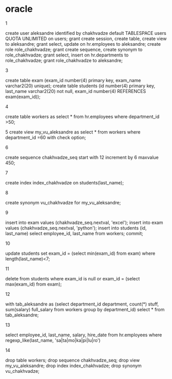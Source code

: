 # oracle

1

create user aleksandre identified by chakhvadze
default TABLESPACE users QUOTA UNLIMITED on users;
grant create session, create table, create view to aleksandre;
grant select, update on hr.employees to aleksandre;
create role role_chakhvadze;
grant create sequence, create synonym to role_chakhvadze;
grant select, insert on hr.departments to role_chakhvadze;
grant role_chakhvadze to aleksandre;

3

create table exam (exam_id number(4) primary key, exam_name varchar2(20) unique);
create table students (id number(4) primary key, last_name varchar2(20) not null,
exam_id number(4) REFERENCES exam(exam_id));

4

create table workers as
select * from hr.employees where department_id &gt;50;

5
create view my_vu_aleksandre as
select * from workers where department_id =60
with check option;

6

create sequence chakhvadze_seq start with 12 increment by 6 maxvalue 450;

7

create index index_chakhvadze on students(last_name);

8

create synonym vu_chakhvadze for my_vu_aleksandre;

9

insert into exam values (chakhvadze_seq.nextval, &#39;excel&#39;);
insert into exam values (chakhvadze_seq.nextval, &#39;python&#39;);
insert into students (id, last_name)
select employee_id, last_name from workers;
commit;

10

update students set exam_id = (select min(exam_id) from exam) where length(last_name)&lt;7;

11

delete from students where exam_id is null or exam_id = (select max(exam_id) from exam);

12

with tab_aleksandre as
(select department_id department, count(*) stuff, sum(salary) full_salary
from workers
group by department_id)
select * from tab_aleksandre;

13

select employee_id, last_name, salary, hire_date
from hr.employees
where regexp_like(last_name, &#39;sa|ta|mo|ka|pi|lu|ro&#39;)

14

drop table workers;
drop sequence chakhvadze_seq;
drop view my_vu_aleksandre;
drop index index_chakhvadze;
drop synonym vu_chakhvadze;

